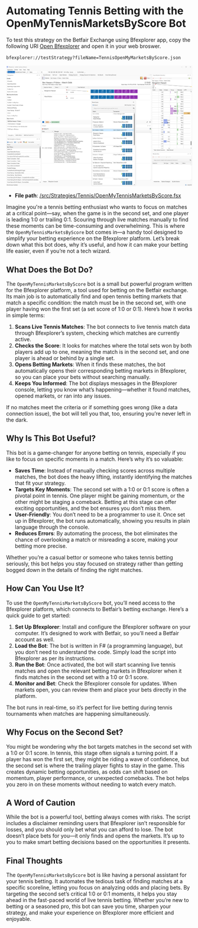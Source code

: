 # Automating Tennis Betting with the OpenMyTennisMarketsByScore Bot

To test this strategy on the Betfair Exchange using Bfexplorer app, copy the following URI [Open Bfexplorer](bfexplorer://testStrategy?fileName=TennisOpenMyMarketsByScore.json) and open it in your web broswer.

```
bfexplorer://testStrategy?fileName=TennisOpenMyMarketsByScore.json
```

![Bfexplorer running Open my Markets by Score!](/docs/Strategies/Tennis//images/OpenMyMarketsByScore.png "Bfexplorer running Open my Markets by Score")

- **File path**: [/src/Strategies/Tennis/OpenMyTennisMarketsByScore.fsx](/src/Strategies/Tennis/OpenMyTennisMarketsByScore.fsx)

Imagine you're a tennis betting enthusiast who wants to focus on matches at a critical point—say, when the game is in the second set, and one player is leading 1:0 or trailing 0:1. Scouring through live matches manually to find these moments can be time-consuming and overwhelming. This is where the `OpenMyTennisMarketsByScore` bot comes in—a handy tool designed to simplify your betting experience on the Bfexplorer platform. Let’s break down what this bot does, why it’s useful, and how it can make your betting life easier, even if you’re not a tech wizard.

## What Does the Bot Do?

The `OpenMyTennisMarketsByScore` bot is a small but powerful program written for the Bfexplorer platform, a tool used for betting on the Betfair exchange. Its main job is to automatically find and open tennis betting markets that match a specific condition: the match must be in the second set, with one player having won the first set (a set score of 1:0 or 0:1). Here’s how it works in simple terms:

1. **Scans Live Tennis Matches**: The bot connects to live tennis match data through Bfexplorer’s system, checking which matches are currently active.
2. **Checks the Score**: It looks for matches where the total sets won by both players add up to one, meaning the match is in the second set, and one player is ahead or behind by a single set.
3. **Opens Betting Markets**: When it finds these matches, the bot automatically opens their corresponding betting markets in Bfexplorer, so you can place your bets without searching manually.
4. **Keeps You Informed**: The bot displays messages in the Bfexplorer console, letting you know what’s happening—whether it found matches, opened markets, or ran into any issues.

If no matches meet the criteria or if something goes wrong (like a data connection issue), the bot will tell you that, too, ensuring you’re never left in the dark.

## Why Is This Bot Useful?

This bot is a game-changer for anyone betting on tennis, especially if you like to focus on specific moments in a match. Here’s why it’s so valuable:

- **Saves Time**: Instead of manually checking scores across multiple matches, the bot does the heavy lifting, instantly identifying the matches that fit your strategy.
- **Targets Key Moments**: The second set with a 1:0 or 0:1 score is often a pivotal point in tennis. One player might be gaining momentum, or the other might be staging a comeback. Betting at this stage can offer exciting opportunities, and the bot ensures you don’t miss them.
- **User-Friendly**: You don’t need to be a programmer to use it. Once set up in Bfexplorer, the bot runs automatically, showing you results in plain language through the console.
- **Reduces Errors**: By automating the process, the bot eliminates the chance of overlooking a match or misreading a score, making your betting more precise.

Whether you’re a casual bettor or someone who takes tennis betting seriously, this bot helps you stay focused on strategy rather than getting bogged down in the details of finding the right matches.

## How Can You Use It?

To use the `OpenMyTennisMarketsByScore` bot, you’ll need access to the Bfexplorer platform, which connects to Betfair’s betting exchange. Here’s a quick guide to get started:

1. **Set Up Bfexplorer**: Install and configure the Bfexplorer software on your computer. It’s designed to work with Betfair, so you’ll need a Betfair account as well.
2. **Load the Bot**: The bot is written in F# (a programming language), but you don’t need to understand the code. Simply load the script into Bfexplorer as per its instructions.
3. **Run the Bot**: Once activated, the bot will start scanning live tennis matches and open the relevant betting markets in Bfexplorer when it finds matches in the second set with a 1:0 or 0:1 score.
4. **Monitor and Bet**: Check the Bfexplorer console for updates. When markets open, you can review them and place your bets directly in the platform.

The bot runs in real-time, so it’s perfect for live betting during tennis tournaments when matches are happening simultaneously.

## Why Focus on the Second Set?

You might be wondering why the bot targets matches in the second set with a 1:0 or 0:1 score. In tennis, this stage often signals a turning point. If a player has won the first set, they might be riding a wave of confidence, but the second set is where the trailing player fights to stay in the game. This creates dynamic betting opportunities, as odds can shift based on momentum, player performance, or unexpected comebacks. The bot helps you zero in on these moments without needing to watch every match.

## A Word of Caution

While the bot is a powerful tool, betting always comes with risks. The script includes a disclaimer reminding users that Bfexplorer isn’t responsible for losses, and you should only bet what you can afford to lose. The bot doesn’t place bets for you—it only finds and opens the markets. It’s up to you to make smart betting decisions based on the opportunities it presents.

## Final Thoughts

The `OpenMyTennisMarketsByScore` bot is like having a personal assistant for your tennis betting. It automates the tedious task of finding matches at a specific scoreline, letting you focus on analyzing odds and placing bets. By targeting the second set’s critical 1:0 or 0:1 moments, it helps you stay ahead in the fast-paced world of live tennis betting. Whether you’re new to betting or a seasoned pro, this bot can save you time, sharpen your strategy, and make your experience on Bfexplorer more efficient and enjoyable.